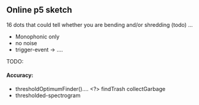 ## Online p5 sketch

16 dots that could tell whether you are bending and/or shredding (todo) ...

- Monophonic only
- no noise
- trigger-event -> ....

TODO:

#### Accuracy:
-  thresholdOptimumFinder().... <?> findTrash collectGarbage
- thresholded-spectrogram <cross-check>
